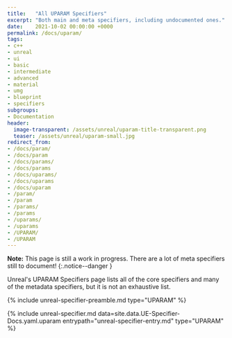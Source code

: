 ```yaml
---
title:   "All UPARAM Specifiers"
excerpt: "Both main and meta specifiers, including undocumented ones."
date:    2021-10-02 00:00:00 +0000
permalink: /docs/uparam/
tags:
- c++
- unreal
- ui
- basic
- intermediate
- advanced
- material
- umg
- blueprint
- specifiers
subgroups:
- Documentation
header:
  image-transparent: /assets/unreal/uparam-title-transparent.png
  teaser: /assets/unreal/uparam-small.jpg
redirect_from:
- /docs/param/
- /docs/param
- /docs/params/
- /docs/params
- /docs/uparams/
- /docs/uparams
- /docs/uparam
- /param/
- /param
- /params/
- /params
- /uparams/
- /uparams
- /UPARAM/
- /UPARAM
---
```


**Note:** This page is still a work in progress. There are a lot of meta
specifiers still to document!
{:.notice--danger }

Unreal's UPARAM Specifiers page lists all of the core specifiers and many of
the metadata specifiers, but it is not an exhaustive list.

{%
include unreal-specifier-preamble.md
type="UPARAM"
%}

{%
include unreal-specifier.md
data=site.data.UE-Specifier-Docs.yaml.uparam
entrypath="unreal-specifier-entry.md"
type="UPARAM"
%}

